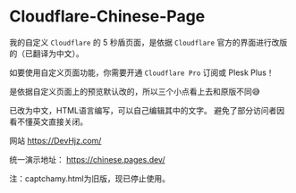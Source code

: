 # Cloudflare-Chinese-Page

我的自定义 `Cloudflare` 的 5 秒盾页面，是依据 `Cloudflare` 官方的界面进行改版的（已翻译为中文）。 

如要使用自定义页面功能，你需要开通 `Cloudflare Pro` 订阅或 Plesk Plus！ 

是依据自定义页面上的预览默认改的，所以三个小点看上去和原版不同😅 

已改为中文，HTML语言编写，可以自己编辑其中的文字。 避免了部分访问者因看不懂英文直接关闭。

网站 <https://DevHjz.com/> 

统一演示地址：
https://chinese.pages.dev/

注：captchamy.html为旧版，现已停止使用。
